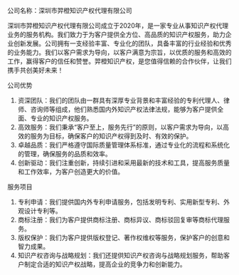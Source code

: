 公司名称：深圳市羿橙知识产权代理有限公司

深圳市羿橙知识产权代理有限公司成立于2020年，是一家专业从事知识产权代理业务的服务机构。我们致力于为客户提供全方位、高品质的知识产权服务，助力企业创新发展。公司拥有一支经验丰富、专业化的团队，具备丰富的行业经验和优秀的业务能力。我们以客户需求为导向，以客户满意为宗旨，以优质的服务和高效的工作，赢得客户的信任和赞誉。羿橙知识产权，是您值得信赖的合作伙伴，让我们携手共创美好未来！

公司优势

1. 资深团队：我们的团队由一群具有深厚专业背景和丰富经验的专利代理人、律师、咨询师等组成，他们熟悉国内外知识产权法律法规，能够为客户提供全面、专业的知识产权服务。
2. 高效服务：我们秉承“客户至上，服务先行”的原则，以客户需求为导向，以高效的服务为目标，确保客户的知识产权得到及时、有效的保护。
3. 卓越品质：我们严格遵守国际质量管理体系标准，通过专业化的流程和系统化的管理，确保服务的品质和效率。
4. 创新驱动：我们注重创新，持续引进和采用最新的技术和工具，提高服务质量和工作效率，为客户创造更大的价值。

服务项目

1. 专利申请：我们提供国内外专利申请服务，包括发明专利、实用新型专利、外观设计专利等。
2. 商标注册：我们为客户提供商标注册、商标异议、商标驳回复审等商标代理服务。
3. 版权保护：我们为客户提供版权登记、著作权维权等服务，保护客户的创意和智力成果。
4. 知识产权咨询与战略规划：我们还提供知识产权咨询与战略规划服务，帮助客户制定合适的知识产权战略，提高企业的竞争力和创新能力。